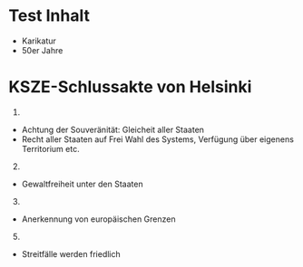# Test Inhalt
- Karikatur
- 50er Jahre

# KSZE-Schlussakte von Helsinki
1.
- Achtung der Souveränität: Gleicheit aller Staaten
- Recht aller Staaten auf Frei Wahl des Systems, Verfügung über eigenens Territorium etc.
2.
- Gewaltfreiheit unter den Staaten
3.
- Anerkennung von europäischen Grenzen
5.
- Streitfälle werden friedlich 